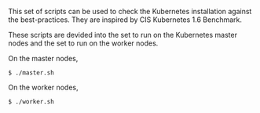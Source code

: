 This set of scripts can be used to check the Kubernetes installation against the best-practices. They are inspired by CIS Kubernetes 1.6 Benchmark.

These scripts are devided into the set to run on the Kubernetes master nodes and the set to run on the worker nodes.

On the master nodes,
```
$ ./master.sh
```

On the worker nodes,
```
$ ./worker.sh
```
